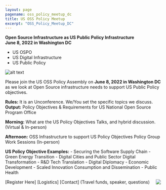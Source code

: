```yaml
---
layout: page
pagename: oss_policy_meetup_dc
title: US OSS Policy Meetup
excerpt: "OSS_Policy_Meetup_DC"
---
```


**Open Source Infrastructure as US Public Policy Infrastructure**<br>
**June 8, 2022 in Washington DC**

- US OSPO
- US Digital Infrastructure 
- US Public Policy

![alt text](https://ospoplusplus.com/assets/images/InfrastructureUSOSPO.png "Logo Title Text 1")

Please join the US OSS Policy Assembly on **June 8, 2022 in Washington DC** as we look at Open Source infrastructure needs to support US Public Policy objectives.  

**Rules:**  It is an Unconference.  We/You set the specific topics we discuss.<br>
**Output:**  Policy Objectives & Requirements for US National Open Source Program Office

**Morning:**    	What are the US Policy Objectives 
      	Talks, and hybrid discussion. (Virtual & In-person)

**Afternoon:** 	OSS Infrastructure to support US Policy Objectives
Policy Group Work Sessions (In-person)

**US Policy Objective Examples:**
	- Securing the Software Supply Chain
	- Green Energy Transition
	- Digital Cities and Public Sector Digital Transformation
	- R&D Tech Translation
	- Digital Diplomacy
	- Economic Development
	- Scaled Innovation Consumption and Dissemination
	- Public Health

[Register Here]
[Logistics]
[Contact]  (Travel funds, speaker, questions)
<img src="{{ ASSET_PATH }}/assets/images/InfrastructureUSOSPO.png" style="float:right;max-width:300px;" />


